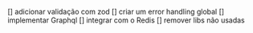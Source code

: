 

[] adicionar validação com zod
[] criar um error handling global
[] implementar Graphql
[] integrar com o Redis
[] remover libs não usadas

